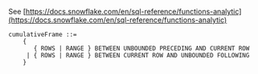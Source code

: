 See [https://docs.snowflake.com/en/sql-reference/functions-analytic](https://docs.snowflake.com/en/sql-reference/functions-analytic)
```
cumulativeFrame ::=
    {
       { ROWS | RANGE } BETWEEN UNBOUNDED PRECEDING AND CURRENT ROW
     | { ROWS | RANGE } BETWEEN CURRENT ROW AND UNBOUNDED FOLLOWING
    }
```
